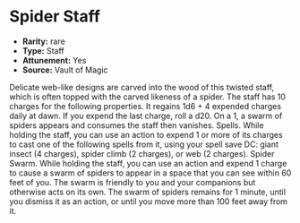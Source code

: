 
# Spider Staff

* **Rarity:** rare
* **Type:** Staff
* **Attunement:** Yes
* **Source:** Vault of Magic


Delicate web-like designs are carved into the wood of this twisted staff, which is often topped with the carved likeness of a spider. The staff has 10 charges for the following properties. It regains 1d6 + 4 expended charges daily at dawn. If you expend the last charge, roll a d20. On a 1, a swarm of spiders appears and consumes the staff then vanishes. Spells. While holding the staff, you can use an action to expend 1 or more of its charges to cast one of the following spells from it, using your spell save DC: giant insect (4 charges), spider climb (2 charges), or web (2 charges). Spider Swarm. While holding the staff, you can use an action and expend 1 charge to cause a swarm of spiders to appear in a space that you can see within 60 feet of you. The swarm is friendly to you and your companions but otherwise acts on its own. The swarm of spiders remains for 1 minute, until you dismiss it as an action, or until you move more than 100 feet away from it.
